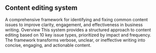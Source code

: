 ## Content editing system

A comprehensive framework for identifying and fixing common content issues to improve clarity, engagement, and effectiveness in business writing.
Overview
This system provides a structured approach to content editing based on 10 key issue types, prioritized by impact and frequency. The framework transforms verbose, unclear, or ineffective writing into concise, engaging, and actionable content.
